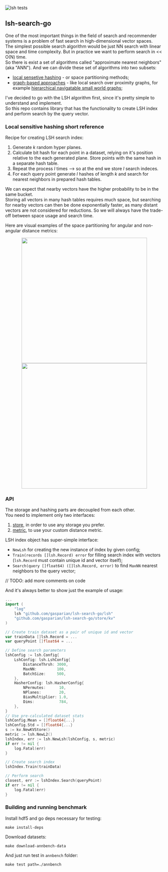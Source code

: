 ![lsh tests](https://github.com/gasparian/lsh-search-go/actions/workflows/test.yml/badge.svg?branch=master)
## lsh-search-go  

One of the most important things in the field of search and recommender systems is a problem of fast search in high-dimensional vector spaces.  
The simplest possible search algorithm would be just NN search with linear space and time complexity. But in practice we want to perform search in << O(N) time.  
So there is exist a set of algorithms called "approximate nearest neighbors" (aka "ANN"). And we can divide these set of algorithms into two subsets:  
 - [local sensetive hashing](https://en.wikipedia.org/wiki/Locality-sensitive_hashing) - or space partitioning methods;  
 - [graph-based approaches](https://en.wikipedia.org/wiki/Small-world_network) - like local search over proximity graphs, for example [hierarchical navigatable small world graphs](https://arxiv.org/pdf/1603.09320.pdf);  

I've decided to go with the LSH algorithm first, since it's pretty simple to understand and implement.  
So this repo contains library that has the functionality to create LSH index and perform search by the query vector.  

### Local sensitive hashing short reference   

Recipe for creating LSH search index:  
  1. Generate *k* random hyper planes.  
  2. Calculate bit hash for each point in a dataset, relying on it's position relative to the each generated plane. Store points with the same hash in a separate hash table.  
  3. Repeat the process *l* times --> so at the end we store *l* search indeces.  
  4. For each query point generate *l* hashes of length *k* and search for nearest neighbors in prepared hash tables.  

We can expect that nearby vectors have the higher probability to be in the same bucket.  
Storing all vectors in many hash tables requires much space, but searching for nearby vectors can then be done exponentially faster, as many distant vectors are not considered for reductions. So we will always have the trade-off between space usage and search time.  

Here are visual examples of the space partitioning for angular and non-angular distance metrics:  
<p align="center"> <img src="https://github.com/gasparian/lsh-search-go/blob/master/pics/non-biased.jpg" height=400/>  <img src="https://github.com/gasparian/lsh-search-go/blob/master/pics/biased.jpg" height=400/> </p>  

### API  

The storage and hashing parts are decoupled from each other.  
You need to implement only two interfaces:  
  1. [store](https://github.com/gasparian/lsh-search-go/blob/master/store/store.go), in order to use any storage you prefer.  
  2. [metric](https://github.com/gasparian/lsh-search-go/blob/master/lsh/lsh.go), to use your custom distance metric.  

LSH index object has super-simple interface:  
 - `NewLsh` for creating the new instance of index by given config;  
 - `Train(records []lsh.Record) error` for filling search index with vectors (`lsh.Record` must contain unique id and vector itself);  
 - `Search(query []float64) ([]lsh.Record, error)` to find `MaxNN` nearest neighbors to the query vector;  

// TODO: add more comments on code

And it's always better to show just the example of usage:  
```go
...
import (
    "log"
	lsh "github.com/gasparian/lsh-search-go/lsh"
	"github.com/gasparian/lsh-search-go/store/kv"
)

// Create train dataset as a pair of unique id and vector
var trainData []lsh.Record = ...
var queryPoint []float64 = ...

// Define search parameters
lshConfig := lsh.Config{
	LshConfig: lsh.LshConfig{
		DistanceThrsh: 3000,
		MaxNN:         100,
		BatchSize:     500,
	},
	HasherConfig: lsh.HasherConfig{
		NPermutes:      10,
		NPlanes:        20,
		BiasMultiplier: 1.0,
		Dims:           784,
	},
}
// Use pre-calculated dataset stats
lshConfig.Mean = []float64{...}
lshConfig.Std = []float64{...}
s := kv.NewKVStore()
metric := lsh.NewL2()
lshIndex, err := lsh.NewLsh(lshConfig, s, metric)
if err != nil {
	log.Fatal(err)
}

// Create search index
lshIndex.Train(trainData)

// Perform search
closest, err := lshIndex.Search(queryPoint)
if err != nil {
	log.Fatal(err)
}
```  

### Building and running benchmark  

Install hdf5 and go deps necessary for testing:  
```
make install-deps
```  
Download datasets:  
```
make download-annbench-data
```  
And just run test in `annbench` folder:  
```
make test path=./annbench
```  
